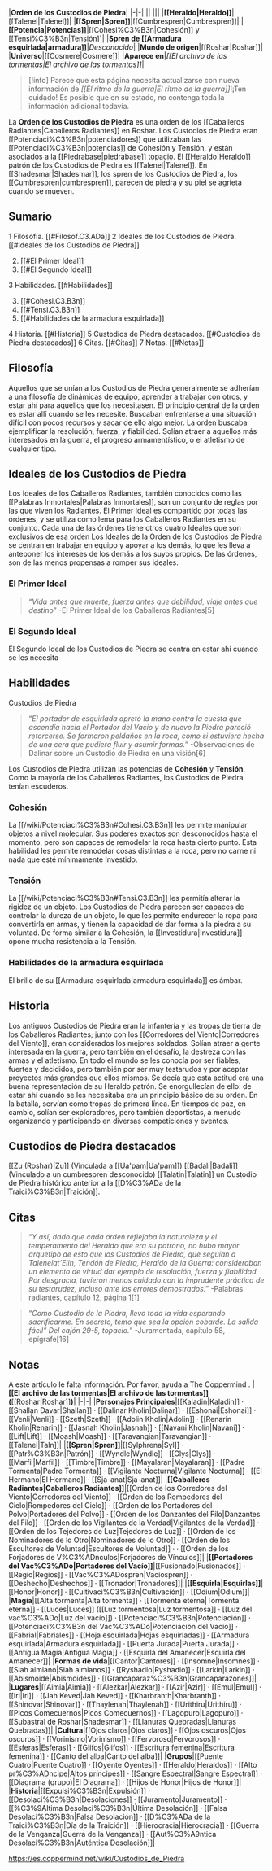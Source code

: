 

|**Orden de los Custodios de Piedra**|
|-|-|
||
|||
|**[[Heraldo\|Heraldo]]**|[[Talenel\|Talenel]]|
|**[[Spren\|Spren]]**|[[Cumbrespren\|Cumbrespren]]|
|**[[Potencia\|Potencias]]**|[[Cohesi%C3%B3n\|Cohesión]] y [[Tensi%C3%B3n\|Tensión]]|
|**Spren de [[Armadura esquirlada\|armadura]]**|*Desconocido*|
|**Mundo de origen**|[[Roshar\|Roshar]]|
|**Universo**|[[Cosmere\|Cosmere]]|
|**Aparece en**|*[[El archivo de las tormentas\|El archivo de las tormentas]]*|

> [!info] Parece que esta página necesita actualizarse con nueva información de *[[El ritmo de la guerra\|El ritmo de la guerra]]*!¡Ten cuidado! Es posible que en su estado, no contenga toda la información adicional todavía.

La **Orden de los Custodios de Piedra** es una orden de los [[Caballeros Radiantes\|Caballeros Radiantes]] en Roshar.
Los Custodios de Piedra eran [[Potenciaci%C3%B3n\|potenciadores]] que utilizaban las [[Potenciaci%C3%B3n\|potencias]] de Cohesión y Tensión, y están asociados a la [[Piedrabase\|piedrabase]] topacio. El [[Heraldo\|Heraldo]] patrón de los Custodios de Piedra es [[Talenel\|Talenel]]. En [[Shadesmar\|Shadesmar]], los spren de los Custodios de Piedra, los [[Cumbrespren\|cumbrespren]], parecen de piedra y su piel se agrieta cuando se mueven.

## Sumario

1 Filosofía. [[#Filosof.C3.ADa]] 
2 Ideales de los Custodios de Piedra. [[#Ideales de los Custodios de Piedra]] 

2. [[#El Primer Ideal]] 
2. [[#El Segundo Ideal]] 


3 Habilidades. [[#Habilidades]] 

3. [[#Cohesi.C3.B3n]] 
3. [[#Tensi.C3.B3n]] 
3. [[#Habilidades de la armadura esquirlada]] 


4 Historia. [[#Historia]] 
5 Custodios de Piedra destacados. [[#Custodios de Piedra destacados]] 
6 Citas. [[#Citas]] 
7 Notas. [[#Notas]] 


## Filosofía
Aquellos que se unían a los Custodios de Piedra generalmente se adherían a una filosofía de dinámicas de equipo, aprender a trabajar con otros, y estar ahí para aquellos que los necesitasen. El principio central de la orden es estar allí cuando se les necesite. Buscaban enfrentarse a una situación difícil con pocos recursos y sacar de ello algo mejor. La orden buscaba ejemplificar la resolución, fuerza, y fiabilidad. Solían atraer a aquellos más interesados en la guerra, el progreso armamentístico, o el atletismo de cualquier tipo.

## Ideales de los Custodios de Piedra
Los Ideales de los Caballeros Radiantes, también conocidos como las [[Palabras Inmortales\|Palabras Inmortales]], son un conjunto de reglas por las que viven los Radiantes. El Primer Ideal es compartido por todas las órdenes, y se utiliza como lema para los Caballeros Radiantes en su conjunto. Cada una de las órdenes tiene otros cuatro Ideales que son exclusivos de esa orden Los Ideales de la Orden de los Custodios de Piedra se centran en trabajar en equipo y apoyar a los demás, lo que les lleva a anteponer los intereses de los demás a los suyos propios. De las órdenes, son de las menos propensas a romper sus ideales.

### El Primer Ideal
>“*Vida antes que muerte, fuerza antes que debilidad, viaje antes que destino*”
\-El Primer Ideal de los Caballeros Radiantes[5]


### El Segundo Ideal
El Segundo Ideal de los Custodios de Piedra se centra en estar ahí cuando se les necesita

## Habilidades
  Custodios de Piedra
>“*El portador de esquirlada apretó la mano contra la cuesta que ascendía hacia el Portador del Vacío y de nuevo la Piedra pareció retorcerse. Se formaron peldaños en la roca, como si estuviera hecha de una cera que pudiera fluir y asumir formas.*”
\-Observaciones de Dalinar sobre un Custodio de Piedra en una visión[6]


Los Custodios de Piedra utilizan las potencias de **Cohesión** y **Tensión**. Como la mayoría de los Caballeros Radiantes, los Custodios de Piedra tenían escuderos.

### Cohesión
La [[/wiki/Potenciaci%C3%B3n#Cohesi.C3.B3n]] les permite manipular objetos a nivel molecular. Sus poderes exactos son desconocidos hasta el momento, pero son capaces de remodelar la roca hasta cierto punto. Esta habilidad les permite remodelar cosas distintas a la roca, pero no carne ni nada que esté mínimamente Investido.

### Tensión
La [[/wiki/Potenciaci%C3%B3n#Tensi.C3.B3n]] les permitía alterar la rigidez de un objeto. Los Custodios de Piedra parecen ser capaces de controlar la dureza de un objeto, lo que les permite endurecer la ropa para convertirla en armas, y tienen la capacidad de dar forma a la piedra a su voluntad. De forma similar a la Cohesión, la [[Investidura\|Investidura]] opone mucha resistencia a la Tensión.

### Habilidades de la armadura esquirlada
El brillo de su [[Armadura esquirlada\|armadura esquirlada]] es ámbar.

## Historia
Los antiguos Custodios de Piedra eran la infantería y las tropas de tierra de los Caballeros Radiantes; junto con los [[Corredores del Viento\|Corredores del Viento]], eran considerados los mejores soldados. Solían atraer a gente interesada en la guerra, pero también en el desafío, la destreza con las armas y el atletismo. En todo el mundo se les conocía por ser fiables, fuertes y decididos, pero también por ser muy testarudos y por aceptar proyectos más grandes que ellos mismos. Se decía que esta actitud era una buena representación de su Heraldo patrón. Se enorgullecían de ello: de estar ahí cuando se les necesitaba era un principio básico de su orden.
En la batalla, servían como tropas de primera línea. En tiempos de paz, en cambio, solían ser exploradores, pero también deportistas, a menudo organizando y participando en diversas competiciones y eventos.

## Custodios de Piedra destacados
[[Zu (Roshar)\|Zu]] (Vinculada a [[Ua'pam\|Ua'pam]])
[[Badali\|Badali]] (Vinculado a un cumbrespren desconocido)
[[Talatin\|Talatin]] un Custodio de Piedra histórico anterior a la [[D%C3%ADa de la Traici%C3%B3n\|Traición]].
## Citas
>“*Y así, dado que cada orden reflejaba la naturaleza y el temperamento del Heraldo que era su patrono, no hubo mayor arquetipo de esto que los Custodios de Piedra, que seguían a Talenelat’Elin, Tendón de Piedra, Heraldo de la Guerra: consideraban un elemento de virtud dar ejemplo de resolución, fuerza y fiabilidad. Por desgracia, tuvieron menos cuidado con la imprudente práctica de su testarudez, incluso ante los errores demostrados.*”
\-Palabras radiantes, capítulo 12, página 1[1]


>“*Como Custodio de la Piedra, llevo toda la vida esperando sacrificarme. En secreto, temo que sea la opción cobarde. La salida fácil” Del cajón 29-5, topacio.*”
\-Juramentada, capítulo 58, epígrafe[16]


## Notas

A este artículo le falta información. Por favor, ayuda a The Coppermind .
|**[[El archivo de las tormentas\|El archivo de las tormentas]] (**[[Roshar\|Roshar]]**)**|
|-|-|
|**Personajes Principales**|[[Kaladin\|Kaladin]] · [[Shallan Davar\|Shallan]] · [[Dalinar Kholin\|Dalinar]] · [[Eshonai\|Eshonai]] · [[Venli\|Venli]] · [[Szeth\|Szeth]] · [[Adolin Kholin\|Adolin]] · [[Renarin Kholin\|Renarin]] · [[Jasnah Kholin\|Jasnah]] · [[Navani Kholin\|Navani]] · [[Lift\|Lift]] · [[Moash\|Moash]] · [[Taravangian\|Taravangian]] · [[Talenel\|Taln]]|
|**[[Spren\|Spren]]**|[[Sylphrena\|Syl]] · [[Patr%C3%B3n\|Patrón]] · [[Wyndle\|Wyndle]] · [[Glys\|Glys]] · [[Marfil\|Marfil]] · [[Timbre\|Timbre]] · [[Mayalaran\|Mayalaran]] · [[Padre Tormenta\|Padre Tormenta]] · [[Vigilante Nocturna\|Vigilante Nocturna]] · [[El Hermano\|El Hermano]] · [[Sja-anat\|Sja-anat]]|
|**[[Caballeros Radiantes\|Caballeros Radiantes]]**|[[Orden de los Corredores del Viento\|Corredores del Viento]] · [[Orden de los Rompedores del Cielo\|Rompedores del Cielo]] · [[Orden de los Portadores del Polvo\|Portadores del Polvo]] · [[Orden de los Danzantes del Filo\|Danzantes del Filo]] · [[Orden de los Vigilantes de la Verdad\|Vigilantes de la Verdad]] · [[Orden de los Tejedores de Luz\|Tejedores de Luz]] · [[Orden de los Nominadores de lo Otro\|Nominadores de lo Otro]] · [[Orden de los Escultores de Voluntad\|Escultores de Voluntad]] ·  · [[Orden de los Forjadores de V%C3%ADnculos\|Forjadores de Vínculos]]|
|**[[Portadores del Vac%C3%ADo\|Portadores del Vacío]]**|[[Fusionado\|Fusionados]] · [[Regio\|Regios]] · [[Vac%C3%ADospren\|Vacíospren]] · [[Deshecho\|Deshechos]] · [[Tronador\|Tronadores]]|
|**[[Esquirla\|Esquirlas]]**|[[Honor\|Honor]] · [[Cultivaci%C3%B3n\|Cultivación]] · [[Odium\|Odium]]|
|**Magia**|[[Alta tormenta\|Alta tormenta]] · [[Tormenta eterna\|Tormenta eterna]] · [[Luces\|Luces]] ([[Luz tormentosa\|Luz tormentosa]] · [[Luz del vac%C3%ADo\|Luz del vacío]]) · [[Potenciaci%C3%B3n\|Potenciación]] · [[Potenciaci%C3%B3n del Vac%C3%ADo\|Potenciación del Vacío]] · [[Fabrial\|Fabriales]] · [[Hoja esquirlada\|Hojas esquirladas]] · [[Armadura esquirlada\|Armadura esquirlada]] · [[Puerta Jurada\|Puerta Jurada]] · [[Antigua Magia\|Antigua Magia]] · [[Esquirla del Amanecer\|Esquirla del Amanecer]]|
|**Formas de vida**|[[Cantor\|Cantores]] · [[Insomne\|Insomnes]] · [[Siah aimiano\|Siah aimianos]] · [[Ryshadio\|Ryshadio]] · [[Larkin\|Larkin]] · [[Abismoide\|Abismoides]] · [[Grancaparaz%C3%B3n\|Grancaparazones]]|
|**Lugares**|[[Aimia\|Aimia]] · [[Alezkar\|Alezkar]] · [[Azir\|Azir]] · [[Emul\|Emul]] · [[Iri\|Iri]] · [[Jah Keved\|Jah Keved]] · [[Kharbranth\|Kharbranth]] · [[Shinovar\|Shinovar]] · [[Thaylenah\|Thaylenah]] · [[Urithiru\|Urithiru]] · [[Picos Comecuernos\|Picos Comecuernos]] · [[Lagopuro\|Lagopuro]] · [[Subastral de Roshar\|Shadesmar]] · [[Llanuras Quebradas\|Llanuras Quebradas]]|
|**Cultura**|[[Ojos claros\|Ojos claros]] · [[Ojos oscuros\|Ojos oscuros]] · [[Vorinismo\|Vorinismo]] · [[Fervoroso\|Fervorosos]] · [[Esferas\|Esferas]] · [[Glifos\|Glifos]] · [[Escritura femenina\|Escritura femenina]] · [[Canto del alba\|Canto del alba]]|
|**Grupos**|[[Puente Cuatro\|Puente Cuatro]] · [[Oyente\|Oyentes]] · [[Heraldo\|Heraldos]] · [[Alto pr%C3%ADncipe\|Altos príncipes]] · [[Sangre Espectral\|Sangre Espectral]] · [[Diagrama (grupo)\|El Diagrama]] · [[Hijos de Honor\|Hijos de Honor]]|
|**Historia**|[[Expulsi%C3%B3n\|Expulsión]] · [[Desolaci%C3%B3n\|Desolaciones]] · [[Juramento\|Juramento]] · [[%C3%9Altima Desolaci%C3%B3n\|Última Desolación]] · [[Falsa Desolaci%C3%B3n\|Falsa Desolación]] · [[D%C3%ADa de la Traici%C3%B3n\|Día de la Traición]] · [[Hierocracia\|Hierocracia]] · [[Guerra de la Venganza\|Guerra de la Venganza]] · [[Aut%C3%A9ntica Desolaci%C3%B3n\|Auténtica Desolación]]|



https://es.coppermind.net/wiki/Custodios_de_Piedra